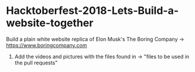 # Hacktoberfest-2018-Lets-Build-a-website-together
Build a plain white website replica of Elon Musk's The Boring Company -> https://www.boringcompany.com

1. Add the videos and pictures with the files found in -> "files to be used in the pull requests"

